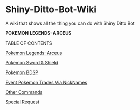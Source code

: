 # Shiny-Ditto-Bot-Wiki
A wiki that shows all the thing you can do with Shiny Ditto Bot

**POKEMON LEGENDS: ARCEUS**

TABLE OF CONTENTS

[Pokemon Legends: Arceus](PokemonLegendsArceus.md)

[Pokemon Sword & Shield](PokemonSword&Shield.md)

[Pokemon BDSP](PokemonBDSP.md)

[Event Pokemon Trades Via NickNames](EventNickNamesTrade.md)

[Other Commands](OtherCommands.md) 

[Special Request](SpecialRequest.md)
